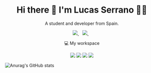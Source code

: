 
<h1 align='center'>
  Hi there 👋 I'm Lucas Serrano 👨‍💻
</h1>

<p align='center'>
  A student and developer from Spain.
</p>

<p align='center'>

  <a href="https://github.com/sponsors/Lucass14xy">
    <img src="https://img.shields.io/badge/sponsor-30363D?style=for-the-badge&logo=GitHub-Sponsors&logoColor=#white" />        
  </a>&nbsp;&nbsp;
  <a href="https://www.linkedin.com/in/lucas-manuel-serrano-pérez-1740a3139/">
    <img src="https://img.shields.io/badge/linkedin-%230077B5.svg?&style=for-the-badge&logo=linkedin&logoColor=white" />
  </a>&nbsp;&nbsp;
</p>

<p align='center'>
  💻 My workspace<br/><br/>
  <img src="https://img.shields.io/badge/windows-%230078D6.svg?&style=for-the-badge&logo=windows&logoColor=white" />
  <img src="https://img.shields.io/badge/intel-core%20i7%207th-%230071C5.svg?&style=for-the-badge&logo=intel&logoColor=white" />
  <img src="https://img.shields.io/badge/RAM-16GB-%230071C5.svg?&style=for-the-badge&logoColor=white" />
  <img src="https://img.shields.io/badge/HD Graphics%20615-%2376B900.svg?&style=for-the-badge&logo=intel&logoColor=white" />
</p>





<!---
Lucass14xy/Lucass14xy is a ✨ special ✨ repository because its `README.md` (this file) appears on your GitHub profile.
You can click the Preview link to take a look at your changes.
--->


![Anurag's GitHub stats](https://github-readme-stats.vercel.app/api?username=Lucass14xy&show_icons=true&theme=dark)
